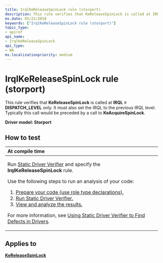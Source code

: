 ```yaml
---
title: IrqlKeReleaseSpinLock rule (storport)
description: This rule verifies that KeReleaseSpinLock is called at IRQL DISPATCH\_LEVEL only. It must also set the IRQL to the previous IRQL level. Typically this call would be preceded by a call to KeAcquireSpinLock.
ms.date: 05/21/2018
keywords: ["IrqlKeReleaseSpinLock rule (storport)"]
topic_type:
- apiref
api_name:
- IrqlKeReleaseSpinLock
api_type:
- NA
ms.localizationpriority: medium
---
```


# IrqlKeReleaseSpinLock rule (storport)


This rule verifies that **KeReleaseSpinLock** is called at **IRQL = DISPATCH\_LEVEL** only. It must also set the IRQL to the previous IRQL level. Typically this call would be preceded by a call to **KeAcquireSpinLock**.

**Driver model: Storport**

## How to test

<table>
<colgroup>
<col width="100%" />
</colgroup>
<thead>
<tr class="header">
<th align="left">At compile time</th>
</tr>
</thead>
<tbody>
<tr class="odd">
<td align="left"><p>Run <a href="/windows-hardware/drivers/devtest/static-driver-verifier" data-raw-source="[Static Driver Verifier](./static-driver-verifier.md)">Static Driver Verifier</a> and specify the <strong>IrqlKeReleaseSpinLock</strong> rule.</p>
Use the following steps to run an analysis of your code:
<ol>
<li><a href="/windows-hardware/drivers/devtest/using-static-driver-verifier-to-find-defects-in-drivers#preparing-your-source-code" data-raw-source="[Prepare your code (use role type declarations).](./using-static-driver-verifier-to-find-defects-in-drivers.md#preparing-your-source-code)">Prepare your code (use role type declarations).</a></li>
<li><a href="/windows-hardware/drivers/devtest/using-static-driver-verifier-to-find-defects-in-drivers#running-static-driver-verifier" data-raw-source="[Run Static Driver Verifier.](./using-static-driver-verifier-to-find-defects-in-drivers.md#running-static-driver-verifier)">Run Static Driver Verifier.</a></li>
<li><a href="/windows-hardware/drivers/devtest/using-static-driver-verifier-to-find-defects-in-drivers#viewing-and-analyzing-the-results" data-raw-source="[View and analyze the results.](./using-static-driver-verifier-to-find-defects-in-drivers.md#viewing-and-analyzing-the-results)">View and analyze the results.</a></li>
</ol>
<p>For more information, see <a href="/windows-hardware/drivers/devtest/using-static-driver-verifier-to-find-defects-in-drivers" data-raw-source="[Using Static Driver Verifier to Find Defects in Drivers](./using-static-driver-verifier-to-find-defects-in-drivers.md)">Using Static Driver Verifier to Find Defects in Drivers</a>.</p></td>
</tr>
</tbody>
</table>

## Applies to

[**KeReleaseSpinLock**](/windows-hardware/drivers/ddi/wdm/nf-wdm-kereleasespinlock)
